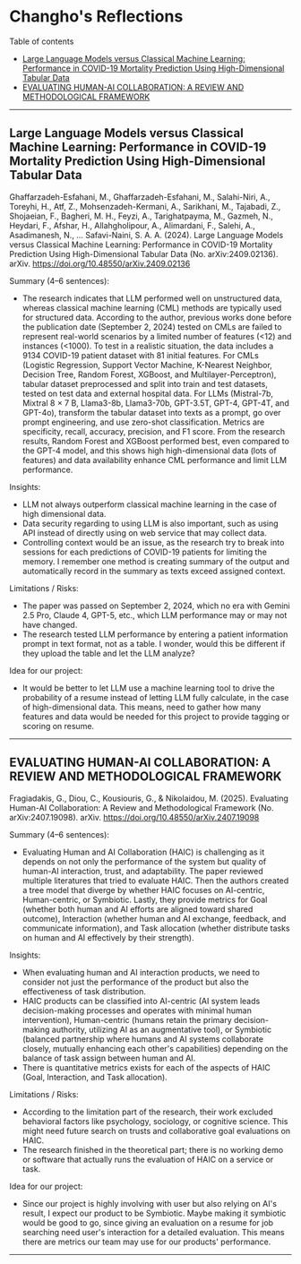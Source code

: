 # Changho's Reflections

Table of contents
- [Large Language Models versus Classical Machine Learning: Performance in COVID-19 Mortality Prediction Using High-Dimensional Tabular Data](#paper-1)
- [EVALUATING HUMAN-AI COLLABORATION: A REVIEW AND METHODOLOGICAL FRAMEWORK](#paper-2)

---

<a id="paper-1"></a>

## Large Language Models versus Classical Machine Learning: Performance in COVID-19 Mortality Prediction Using High-Dimensional Tabular Data

Ghaffarzadeh-Esfahani, M., Ghaffarzadeh-Esfahani, M., Salahi-Niri, A., Toreyhi, H., Atf, Z., Mohsenzadeh-Kermani, A., Sarikhani, M., Tajabadi, Z., Shojaeian, F., Bagheri, M. H., Feyzi, A., Tarighatpayma, M., Gazmeh, N., Heydari, F., Afshar, H., Allahgholipour, A., Alimardani, F., Salehi, A., Asadimanesh, N., … Safavi-Naini, S. A. A. (2024). Large Language Models versus Classical Machine Learning: Performance in COVID-19 Mortality Prediction Using High-Dimensional Tabular Data (No. arXiv:2409.02136). arXiv. https://doi.org/10.48550/arXiv.2409.02136

Summary (4–6 sentences):  
- The research indicates that LLM performed well on unstructured data, whereas classical machine learning (CML) methods are typically used for structured data. According to the author, previous works done before the publication date (September 2, 2024) tested on CMLs are failed to represent real-world scenarios by a limited number of features (<12) and instances (<1000). To test in a realistic situation, the data includes a 9134 COVID-19 patient dataset with 81 initial features. For CMLs (Logistic Regression, Support Vector Machine, K-Nearest Neighbor, Decision Tree, Random Forest, XGBoost, and Multilayer-Perceptron), tabular dataset preprocessed and split into train and test datasets, tested on test data and external hospital data. For LLMs (Mistral-7b, Mixtral 8 × 7 B, Llama3-8b, Llama3-70b, GPT-3.5T, GPT-4, GPT-4T, and GPT-4o), transform the tabular dataset into texts as a prompt, go over prompt engineering, and use zero-shot classification. Metrics are specificity, recall, accuracy, precision, and F1 score. From the research results, Random Forest and XGBoost performed best, even compared to the GPT-4 model, and this shows high high-dimensional data (lots of features) and data availability enhance CML performance and limit LLM performance.

Insights:
-	LLM not always outperform classical machine learning in the case of high dimensional data.
-	Data security regarding to using LLM is also important, such as using API instead of directly using on web service that may collect data.
-	Controlling context would be an issue, as the research try to break into sessions for each predictions of COVID-19 patients for limiting the memory. I remember one method is creating summary of the output and automatically record in the summary as texts exceed assigned context.

Limitations / Risks:
-	The paper was passed on September 2, 2024, which no era with Gemini 2.5 Pro, Claude 4, GPT-5, etc., which LLM performance may or may not have changed.
-	The research tested LLM performance by entering a patient information prompt in text format, not as a table. I wonder, would this be different if they upload the table and let the LLM analyze?

Idea for our project:
-	It would be better to let LLM use a machine learning tool to drive the probability of a resume instead of letting LLM fully calculate, in the case of high-dimensional data. This means, need to gather how many features and data would be needed for this project to provide tagging or scoring on resume.

---

<a id="paper-2"></a>

## EVALUATING HUMAN-AI COLLABORATION: A REVIEW AND METHODOLOGICAL FRAMEWORK

Fragiadakis, G., Diou, C., Kousiouris, G., & Nikolaidou, M. (2025). Evaluating Human-AI Collaboration: A Review and Methodological Framework (No. arXiv:2407.19098). arXiv. https://doi.org/10.48550/arXiv.2407.19098

Summary (4–6 sentences):  
- Evaluating Human and AI Collaboration (HAIC) is challenging as it depends on not only the performance of the system but quality of human-AI interaction, trust, and adaptability. The paper reviewed multiple literatures that tried to evaluate HAIC. Then the authors created a tree model that diverge by whether HAIC focuses on AI-centric, Human-centric, or Symbiotic. Lastly, they provide metrics for Goal (whether both human and AI efforts are aligned toward shared outcome), Interaction (whether human and AI exchange, feedback, and communicate information), and Task allocation (whether distribute tasks on human and AI effectively by their strength).

Insights:
-	When evaluating human and AI interaction products, we need to consider not just the performance of the product but also the effectiveness of task distribution.
-	HAIC products can be classified into AI-centric (AI system leads decision-making processes and operates with minimal human intervention), Human-centric (humans retain the primary decision-making authority, utilizing AI as an augmentative tool), or Symbiotic (balanced partnership where humans and AI systems collaborate closely, mutually enhancing each other's capabilities) depending on the balance of task assign between human and AI.
-	There is quantitative metrics exists for each of the aspects of HAIC (Goal, Interaction, and Task allocation).

Limitations / Risks:
-	According to the limitation part of the research, their work excluded behavioral factors like psychology, sociology, or cognitive science. This might need future search on trusts and collaborative goal evaluations on HAIC.
-	The research finished in the theoretical part; there is no working demo or software that actually runs the evaluation of HAIC on a service or task.

Idea for our project:
-	Since our project is highly involving with user but also relying on AI's result, I expect our product to be Symbiotic. Maybe making it symbiotic would be good to go, since giving an evaluation on a resume for job searching need user's interaction for a detailed evaluation. This means there are metrics our team may use for our products' performance.
---
